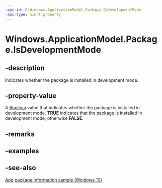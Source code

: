 ```yaml
---
-api-id: P:Windows.ApplicationModel.Package.IsDevelopmentMode
-api-type: winrt property
---
```


<!-- Property syntax
public bool IsDevelopmentMode { get; }
-->

# Windows.ApplicationModel.Package.IsDevelopmentMode

## -description
Indicates whether the package is installed in development mode.

## -property-value
A [Boolean](/dotnet/api/system.boolean?view=dotnet-uwp-10.0&preserve-view=true) value that indicates whether the package is installed in development mode. **TRUE** indicates that the package is installed in development mode; otherwise **FALSE**.

## -remarks

## -examples

## -see-also
[App package information sample (Windows 10)](https://github.com/Microsoft/Windows-universal-samples/tree/master/Samples/Package)
